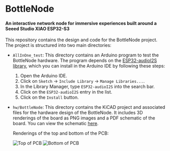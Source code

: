 # BottleNode
#### An interactive network node for immersive experiences built around a Seeed Studio XIAO ESP32-S3

This repository contains the design and code for the BottleNode project. The project is structured into two main directories:

- `AllInOne_test`: This directory contains an Arduino program to test the BottleNode hardware. The program depends on the [ESP32-audioI2S library](https://github.com/schreibfaul1/ESP32-audioI2S), which you can install in the Arduino IDE by following these steps:

	1. Open the Arduino IDE.
	2. Click on `Sketch` -> `Include Library` -> `Manage Libraries...`.
	3. In the Library Manager, type `ESP32-audioI2S` into the search bar.
	4. Click on the `ESP32-audioI2S` entry in the list.
	5. Click on the `Install` button.
	
- `hw/BottleNode`: This directory contains the KiCAD project and associated files for the hardware design of the BottleNode. It includes 3D renderings of the board as PNG images and a PDF schematic of the board. You can view the schematic [here](hw/BottleNode/BottleNode%20schematic.pdf).

	Renderings of the top and bottom of the PCB:

	![Top of PCB](hw/BottleNode/BottleNode-PCB-top.png) ![Bottom of PCB](hw/BottleNode/BottleNode-PCB-bot.png)
